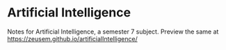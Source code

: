 # Artificial Intelligence
Notes for Artificial Intelligence, a semester 7 subject. Preview the same at https://zeusem.github.io/artificialIntelligence/
